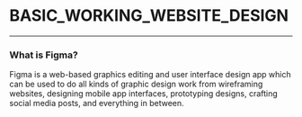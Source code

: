 # BASIC_WORKING_WEBSITE_DESIGN
***

### What is Figma?
Figma is a web-based graphics editing and user interface design app which can be used  to do all kinds of graphic design work from wireframing websites, designing mobile app interfaces, prototyping designs, crafting social media posts, and everything in between.

